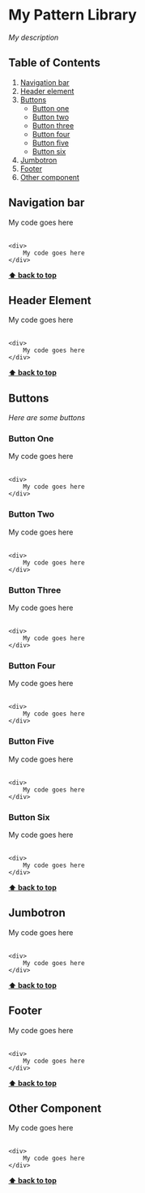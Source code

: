 # My Pattern Library

*My description*



## Table of Contents

  1. [Navigation bar](#types)
  1. [Header element](#references)
  1. [Buttons](#objects)
     * [Button one](#button1)
     * [Button two](#button2)
     * [Button three](#button3)
     * [Button four](#button4)
     * [Button five](#button5)
     * [Button six](#button6)
  1. [Jumbotron](#arrays)
  1. [Footer](#destructuring)
  1. [Other component](#destructuring)


## Navigation bar

<div>
    My code goes here
</div>
<br />
  

    <div>
        My code goes here
    </div>
    

**[⬆ back to top](#table-of-contents)**

## Header Element

<div>
    My code goes here
</div>
<br />

    <div>
        My code goes here
    </div>

**[⬆ back to top](#table-of-contents)**

## Buttons

*Here are some buttons*

### Button One

<div>
    My code goes here
</div>
<br />

    <div>
        My code goes here
    </div>

### Button Two

<div>
    My code goes here
</div>
<br />

    <div>
        My code goes here
    </div>

### Button Three

<div>
    My code goes here
</div>
<br />

    <div>
        My code goes here
    </div>

### Button Four

<div>
    My code goes here
</div>
<br />

    <div>
        My code goes here
    </div>
  
### Button Five

<div>
    My code goes here
</div>
<br />

    <div>
        My code goes here
    </div>

### Button Six

<div>
    My code goes here
</div>
<br />

    <div>
        My code goes here
    </div>
  
**[⬆ back to top](#table-of-contents)**

## Jumbotron

<div>
    My code goes here
</div>
<br />

    <div>
        My code goes here
    </div>
  
**[⬆ back to top](#table-of-contents)**

## Footer

<div>
    My code goes here
</div>
<br />

    <div>
        My code goes here
    </div>
  
**[⬆ back to top](#table-of-contents)**

## Other Component

<div>
    My code goes here
</div>
<br />

    <div>
        My code goes here
    </div>
  
**[⬆ back to top](#table-of-contents)**